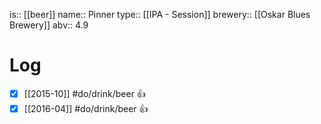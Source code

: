 is:: [[beer]]
name:: Pinner
type:: [[IPA - Session]]
brewery:: [[Oskar Blues Brewery]]
abv:: 4.9

# Log
- [x] [[2015-10]] #do/drink/beer 👍
- [x] [[2016-04]] #do/drink/beer 👍
